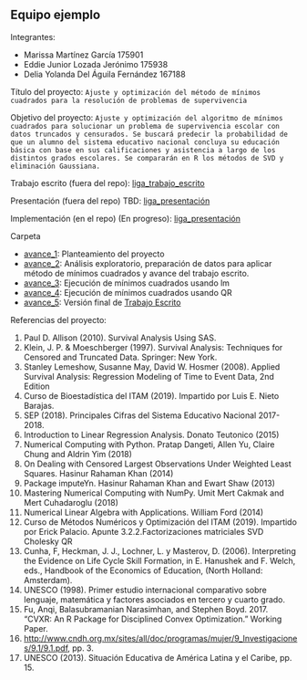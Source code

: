 ## Equipo ejemplo

Integrantes:

* Marissa Martínez García 175901
* Eddie Junior Lozada Jerónimo 175938
* Delia Yolanda Del Águila Fernández 167188

Título del proyecto: `Ajuste y optimización del método de mínimos cuadrados para la resolución de problemas de supervivencia`

Objetivo del proyecto: `Ajuste y optimización del algoritmo de mínimos cuadrados para solucionar un problema de supervivencia escolar con datos truncados y censurados. Se buscará predecir la probabilidad de que un alumno del sistema educativo nacional concluya su educación básica con base en sus calificaciones y asistencia a largo de los distintos grados escolares. Se compararán en R los métodos de SVD y eliminación Gaussiana.`

Trabajo escrito (fuera del repo): [liga_trabajo_escrito](https://drive.google.com/file/d/1qeRAYRzoDHarRXodP48ArNK3MpwGM6Ll/view?usp=sharing)

Presentación (fuera del repo) TBD: [liga_presentación]()

Implementación (en el repo) (En progreso): [liga_presentación](https://github.com/DeliaDelAguila/analisis-numerico-computo-cientifico-delia/tree/master/Proyecto%20Final)


Carpeta 
- [avance_1](avance_1): Planteamiento del proyecto
- [avance_2](avance_2): Análisis exploratorio, preparación de datos para aplicar método de mínimos cuadrados y avance del trabajo escrito.
- [avance_3](avance_3): Ejecución de mínimos cuadrados usando lm
- [avance_4](avance_4): Ejecución de mínimos cuadrados usando QR
- [avance_5](avance_5): Versión final de [Trabajo Escrito](https://drive.google.com/file/d/1qeRAYRzoDHarRXodP48ArNK3MpwGM6Ll/view?usp=sharing)


Referencias del proyecto:

1. Paul D. Allison (2010). Survival Analysis Using SAS. 
2. Klein, J. P. & Moeschberger (1997). Survival Analysis: Techniques for Censored and Truncated Data. Springer: New York.
3. Stanley Lemeshow, Susanne May, David W. Hosmer (2008). Applied Survival Analysis: Regression Modeling of Time to Event Data, 2nd Edition 
4. Curso de Bioestadística del ITAM (2019). Impartido por Luis E. Nieto Barajas.
5. SEP (2018). Principales Cifras del Sistema Educativo Nacional 2017-2018.
6. Introduction to Linear Regression Analysis. Donato Teutonico (2015)
7. Numerical Computing with Python. Pratap Dangeti, Allen Yu, Claire Chung and Aldrin Yim (2018)
8. On Dealing with Censored Largest Observations Under Weighted Least Squares. Hasinur Rahaman Khan (2014)
9. Package imputeYn. Hasinur Rahaman Khan and Ewart Shaw (2013)
10. Mastering Numerical Computing with NumPy. Umit Mert Cakmak and Mert Cuhadaroglu (2018)
11. Numerical Linear Algebra with Applications. William Ford (2014)
12. Curso de Métodos Numéricos y Optimización del ITAM (2019). Impartido por Erick Palacio. Apunte 3.2.2.Factorizaciones matriciales SVD Cholesky QR
13. Cunha, F, Heckman, J. J., Lochner, L. y Masterov, D. (2006). Interpreting the Evidence on Life Cycle Skill Formation, in E. Hanushek and F. Welch, eds., Handbook of the Economics of Education, (North Holland: Amsterdam).
14. UNESCO (1998). Primer estudio internacional comparativo sobre lenguaje, matemática y factores asociados en tercero y cuarto grado.
15. Fu, Anqi, Balasubramanian Narasimhan, and Stephen Boyd. 2017. “CVXR: An R Package for Disciplined Convex Optimization.” Working Paper. 
16. http://www.cndh.org.mx/sites/all/doc/programas/mujer/9_Investigaciones/9.1/9.1.pdf, pp. 3.
17. UNESCO (2013). Situación Educativa de América Latina y el Caribe, pp. 15.



